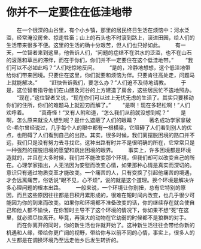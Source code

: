 # 你并不一定要住在低洼地带
　　在一个很深的山谷里，有个小乡镇，那里的居民终日生活在烦恼中：河水泛滥，经常淹没房舍、掠走牲畜；山上的石头也不时滚到路上，滚进田园，给人们的生活带来很多不便。这里的生活的确十分艰苦，但人们也只好如此。 
　　有一天，一位智者来到这里，他告诉人们，“问题的症结不在洪水的泛滥，也不在山石的滚落和草丛的滞绊，而在于你们，你们并不一定要住在这个低洼地带。” 
　　“我们可以不必如此吗？”人们吃惊地反问。 
　　“是的，冷静地想想，这个低洼地带给你们带来困境。只要住在这里，你们就要和烦恼为伴。只要肯往高处走，问题马上就能解决。” 
　　“赶快告诉我们，要怎么办？”人们迫不及待地请教。 
　　于是，这位智者指导他们在山腰及河谷的上方建造了房舍，这些居民忙不迭地照办。 
　　“现在，”这位智者又说，“现在你们可以过上无忧无虑的生活了。其实只要移动你们的住所，你们的难题马上就迎刃而解了。” 
　　“是啊！现在多轻松啊！”人们欢呼着。 
　　“真奇怪！”又有人附和道，“怎么我们从前就没想到呢？” 
　　是啊，怎么原来就没人想到呢？是什么遮蔽了人们的眼睛？ 
　　著名成功学家拿破仑-希尔曾经说过，几乎每个人的眼中都有一根横梁，它阻碍了人们看到别人的优点，也阻碍了人们看到自己的出路。其实，很多时候，我们离摆脱困境的路口并不远，我们只是没有努力去寻找它。这种出路有时并不是很明确的所在，它常常只是一种强烈的摆脱旧境的愿望和跳出困境的眼界。 
　　事实上，许多困境都是环境造就的，并且在大多时候，我们并不能改变那个环境，但我们却可以改变自己的所在。心理学家指出，人无法因为安慰而改变心情，如果那种心情是真实而深切的。意识只有通过物质变革才能改变。一个痛苦的人，只有变换了引起他痛苦的境遇，才会远离痛苦，俗话说“眼不见，心不烦”，说的就是这个道理。换个环境是解决许多心理问题的根本出路。 
　　一般来说，一个环境让你别扭，总有它特别的原因，而且这些原因往往都是日积月累形成的，很难在短时间内改变，也几乎很少可能因为你的到来而改变。如果你和环境都不准备改变的话，你的继续存在就会使自己和他人都不愉快，在你暂时主导不了这个环境的情况下，你如果不想“死”在这里，就必须尽快离开。毕竟，再强大的动物在它幼弱的时候都不是狼群的对手。 
　　而在你离开的同时，你的新生活也许就开始了。这种新生活往往会带给你新的机遇和人缘，带给你更广阔的视野，带给你与以前不同的心情，事实上，很多人的人生都是在调换环境乃至远走他乡后发生转折的。
 